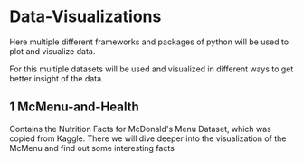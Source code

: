 # Data-Visualizations
Here multiple different frameworks and packages of python will be used to plot and visualize data.

For this multiple datasets will be used and visualized in different ways to get better insight of the data.

## 1 McMenu-and-Health
Contains the Nutrition Facts for McDonald's Menu Dataset, which was copied from Kaggle.
There we will dive deeper into the visualization of the McMenu and find out some interesting facts
